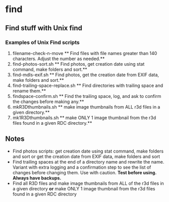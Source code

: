 # find
## Find stuff with Unix find

### Examples of Unix Find scripts

1.  filename-check-n-move ** Find files with file names greater than 140 characters. Adjust the number as needed.**
2. find-photos-sort.sh ** Find photos, get creation date using stat command, make folders and sort.**
3. find-mdls-exif.sh ** Find photos, get the creation date from EXIF data, make folders and sort.**
4. find-trailing-space-replace.sh ** Find directories with trailing space and rename them.**
5. findspace-confirm.sh ** Find the trailing space, log, and ask to confirm the changes before making any.**
6. mkR3Dthumbnails.sh ** make image thumbnails from ALL r3d files in a given directory.**
7. mk1R3Dthumbnails.sh ** make ONLY 1 image thumbnail from the r3d files found in a given RDC directory.**

## Notes

- Find photos scripts: get creation date using stat command, make folders and sort or get the creation date from EXIF data, make folders and sort
- Find trailing spaces at the end of a directory name and rewrite the name. Variant with extra logging and a confirmation step to see the list of changes before changing them. Use with caution. **Test before using. Always have backups.**
- Find all R3D files and make image thumbnails from ALL of the r3d files in a given directory **or** make ONLY 1 image thumbnail from the r3d files found in a given RDC directory
